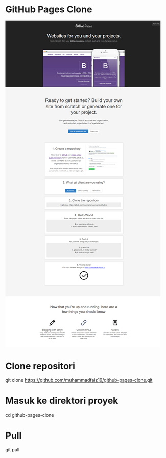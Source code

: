 # GitHub Pages Clone

![Logo](https://github.com/muhammadfaiz19/github-pages-clone/blob/main/assets/ss-clone-github-pages.png)

# Clone repositori
git clone https://github.com/muhammadfaiz19/github-pages-clone.git

# Masuk ke direktori proyek
cd github-pages-clone

# Pull
git pull